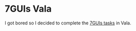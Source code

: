 # 7GUIs Vala

I got bored so I decided to complete the [7GUIs tasks](https://eugenkiss.github.io/7guis/) in Vala.
